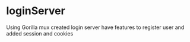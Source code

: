 # loginServer
Using Gorilla mux created login server have features to register user and added session and cookies 
